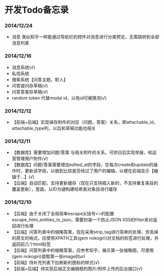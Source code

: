 开发Todo备忘录
======
### 2014/12/24
* 消息 类似知乎一样能通过导航栏的控件对消息进行分类预览，无需跳转到全部消息列表

### 2014/12/16
* 消息系统(√)
* 私信系统
* 搜索系统【问答主题，职人】
* 问答提问存草稿(√)
* 问答答案存草稿(√)
* random token 代替modal id，以免id可被猜测(√)

### 2014/12/12
* 【前端+后端】实现保存附件的对应（问题，答案）关系，即attachable_id，attachable_type列，以后和草稿功能也相关

### 2014/12/11
* 【数据库】需要增加问题/答案 与相关附件的关系，可供日后实现举报，和运营管理用户附件(√)
* 【数据库】问题/答案需要增加edited_at的字段，在每次create和update的操作时，更新该字段，以做到比较是否经过了用户的编辑，以便在前端显示【编辑于...】(√)
* 【后端】自动匹配，支持更新缓存（现在只支持插入新的，不支持重复条目的覆盖更新），思路，以ID为键构建哈希表对条目进行缓存

### 2014/12/10
* 【后端】由于关闭了全局简单escape尖括号<>的配置escape_html_entities_in_json，需要封装一个防止JSON XSS的filter来对返回进行处理
* 【后端】问答列表中的缩略答案，现在采用strip_tag进行简单的处理，但丢掉的原文的格式，应使用XPATH工具(gem nokogiri)对文档的标签进行处理，并返回前几个html标签
* 【后端】问答列表中的缩略答案，应参考知乎，展示第一张缩略图，可使用(gem nokogiri)提取第一张image的url
* 【前端】待补充列表下拉刷新的图标的样式(√)
* 【前端+后端】待实现后端正文编辑框的图片/附件上传的后台接口(√)
